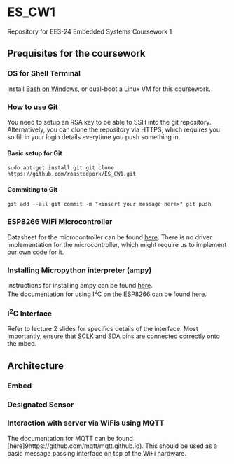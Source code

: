 # ES_CW1
Repository for EE3-24 Embedded Systems Coursework 1

## Prequisites for the coursework

### OS for Shell Terminal
Install [Bash on Windows](http://www.howtogeek.com/249966/how-to-install-and-use-the-linux-bash-shell-on-windows-10/), or dual-boot a Linux VM for this coursework.

### How to use Git
You need to setup an RSA key to be able to SSH into the git repository. 
Alternatively, you can clone the repository via HTTPS, which requires you so fill in your login details everytime you push something in.

#### Basic setup for Git 
`
sudo apt-get install git
git clone https://github.com/roastedpork/ES_CW1.git
`

#### Commiting to Git
`
git add --all
git commit -m "<insert your message here>"
git push
`

### ESP8266 WiFi Microcontroller
Datasheet for the microcontroller can be found [here](http://download.arduino.org/products/UNOWIFI/0A-ESP8266-Datasheet-EN-v4.3.pdf). 
There is no driver implementation for the microcontroller, which might require us to implement our own code for it. 

### Installing Micropython interpreter (ampy)
Instructions for installing ampy can be found [here](https://github.com/adafruit/ampy).  
The documentation for using I<sup>2</sup>C on the ESP8266 can be found [here](http://docs.micropython.org/en/latest/esp8266/library/machine.I2C.html). 

### I<sup>2</sup>C Interface
Refer to lecture 2 slides for specifics details of the interface. 
Most importantly, ensure that SCLK and SDA pins are connected correctly onto the mbed. 

## Architecture

### Embed

### Designated Sensor

### Interaction with server via WiFis using MQTT
The documentation for MQTT can be found [here]9https://github.com/mqtt/mqtt.github.io). 
This should be used as a basic message passing interface on top of the WiFi hardware.